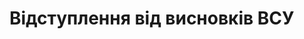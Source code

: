 <!-- TITLE: Відступлення від висновків ВСУ -->
<!-- SUBTITLE: A quick summary of Vpvv -->

# Відступлення від висновків ВСУ